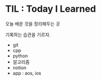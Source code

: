 # TIL : Today I Learned

오늘 배운 것을 정리해두는 곳

기록하는 습관을 기르자.

- git
- cpp
- python
- 알고리즘
- notion
- app : aos, ios

